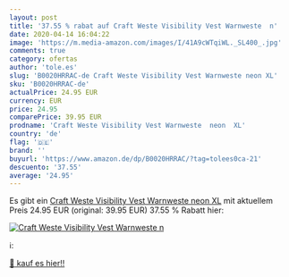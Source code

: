 ```yaml
---
layout: post
title: '37.55 % rabat auf Craft Weste Visibility Vest Warnweste  n'
date: 2020-04-14 16:04:22
image: 'https://m.media-amazon.com/images/I/41A9cWTqiWL._SL400_.jpg'
comments: true
category: ofertas
author: 'tole.es'
slug: 'B0020HRRAC-de Craft Weste Visibility Vest Warnweste neon XL'
sku: 'B0020HRRAC-de'
actualPrice: 24.95 EUR
currency: EUR
price: 24.95
comparePrice: 39.95 EUR
prodname: 'Craft Weste Visibility Vest Warnweste  neon  XL'
country: 'de'
flag: '🇩🇪'
brand: ''
buyurl: 'https://www.amazon.de/dp/B0020HRRAC/?tag=tolees0ca-21'
descuento: '37.55'
average: '24.95'
---
```


Es gibt ein [Craft Weste Visibility Vest Warnweste  neon  XL](https://www.amazon.de/dp/B0020HRRAC/?tag=tolees0ca-21) mit aktuellem Preis 24.95 EUR (original: 39.95 EUR) 37.55 % Rabatt hier:

[![Craft Weste Visibility Vest Warnweste  n](https://m.media-amazon.com/images/I/41A9cWTqiWL._SL400_.jpg)](https://www.amazon.de/dp/B0020HRRAC/?tag=tolees0ca-21)

ℹ️:


[🛒 kauf es hier!!](https://www.amazon.de/dp/B0020HRRAC/?tag=tolees0ca-21)
